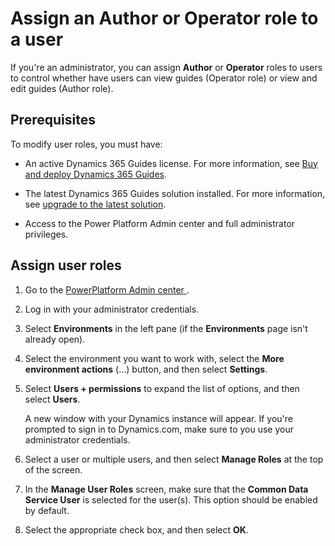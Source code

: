 

# Assign an Author or Operator role to a user

If you're an administrator, you can assign **Author** or **Operator** roles to users to control whether have users can view guides (Operator role) 
or view and edit guides (Author role).  

## Prerequisites
 
To modify user roles, you must have: 

- An active Dynamics 365 Guides license. For more information, see [Buy and deploy Dynamics 365 Guides](setup.md).

- The latest Dynamics 365 Guides solution installed. For more information, see [upgrade to the latest solution](upgrade.md). 

- Access to the Power Platform Admin center and full administrator privileges. 

## Assign user roles

1. Go to the [PowerPlatform Admin center ]().

2. Log in with your administrator credentials. 

3. Select **Environments** in the left pane (if the **Environments** page isn't already open).  

4. Select the environment you want to work with, select the **More environment actions** (...) button, and then select **Settings**.
 
5. Select **Users + permissions** to expand the list of options, and then select **Users**. 

   A new window with your Dynamics instance will appear. If you're prompted to sign in to Dynamics.com, make sure to you use your 
   administrator credentials.  
 
6. Select a user or multiple users, and then select **Manage Roles** at the top of the screen. 

7. In the **Manage User Roles** screen, make sure that the **Common Data Service User** is selected for the user(s). This option should 
be enabled by default. 

 
8. Select the appropriate check box, and then select **OK**. 

